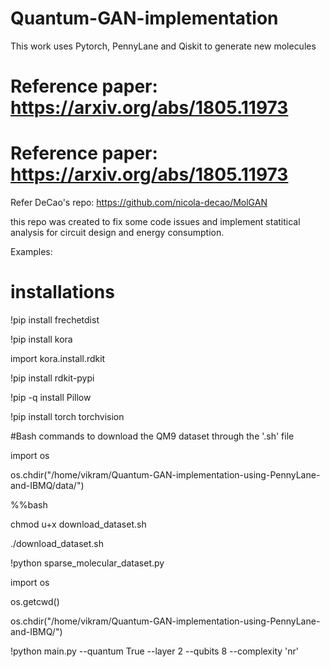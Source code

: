 # Quantum-GAN-implementation 

This work uses Pytorch, PennyLane and Qiskit to generate new molecules

# Reference paper: https://arxiv.org/abs/1805.11973
# Reference paper: https://arxiv.org/abs/1805.11973

Refer DeCao's repo: https://github.com/nicola-decao/MolGAN

this repo was created to fix some code issues and implement statitical analysis for circuit design and energy consumption. 

Examples:
# installations
!pip install frechetdist


!pip install kora


import kora.install.rdkit


!pip install rdkit-pypi


!pip -q install Pillow


!pip install torch torchvision



#Bash commands to download the QM9 dataset through the '.sh' file


import os


os.chdir("/home/vikram/Quantum-GAN-implementation-using-PennyLane-and-IBMQ/data/")



%%bash


chmod u+x download_dataset.sh


./download_dataset.sh



!python sparse_molecular_dataset.py



import os


os.getcwd()


os.chdir("/home/vikram/Quantum-GAN-implementation-using-PennyLane-and-IBMQ/")




!python main.py --quantum True --layer 2 --qubits 8 --complexity 'nr'


